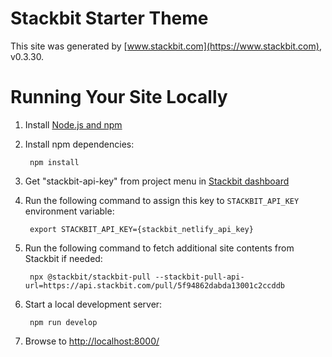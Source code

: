 # Stackbit Starter Theme

This site was generated by [www.stackbit.com](https://www.stackbit.com), v0.3.30.

# Running Your Site Locally

1. Install [Node.js and npm](https://nodejs.org/en/)

1. Install npm dependencies:

        npm install

1. Get "stackbit-api-key" from project menu in [Stackbit dashboard](https://app.stackbit.com/dashboard)

1. Run the following command to assign this key to `STACKBIT_API_KEY` environment variable:

        export STACKBIT_API_KEY={stackbit_netlify_api_key}

1. Run the following command to fetch additional site contents from Stackbit if needed:

        npx @stackbit/stackbit-pull --stackbit-pull-api-url=https://api.stackbit.com/pull/5f94862dabda13001c2ccddb

1. Start a local development server:

        npm run develop

1. Browse to [http://localhost:8000/](http://localhost:8000/)
